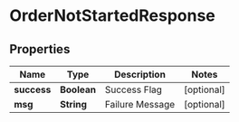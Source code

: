 
# OrderNotStartedResponse

## Properties
Name | Type | Description | Notes
------------ | ------------- | ------------- | -------------
**success** | **Boolean** | Success Flag |  [optional]
**msg** | **String** | Failure Message |  [optional]



